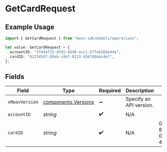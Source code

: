 # GetCardRequest

## Example Usage

```typescript
import { GetCardRequest } from "moov-sdk/models/operations";

let value: GetCardRequest = {
  accountID: "37d4a715-dfd2-45d8-acc1-57fe6168e44a",
  cardID: "01234567-89ab-cdef-0123-456789abcdef",
};
```

## Fields

| Field                                                      | Type                                                       | Required                                                   | Description                                                | Example                                                    |
| ---------------------------------------------------------- | ---------------------------------------------------------- | ---------------------------------------------------------- | ---------------------------------------------------------- | ---------------------------------------------------------- |
| `xMoovVersion`                                             | [components.Versions](../../models/components/versions.md) | :heavy_minus_sign:                                         | Specify an API version.                                    |                                                            |
| `accountID`                                                | *string*                                                   | :heavy_check_mark:                                         | N/A                                                        |                                                            |
| `cardID`                                                   | *string*                                                   | :heavy_check_mark:                                         | N/A                                                        | 01234567-89ab-cdef-0123-456789abcdef                       |